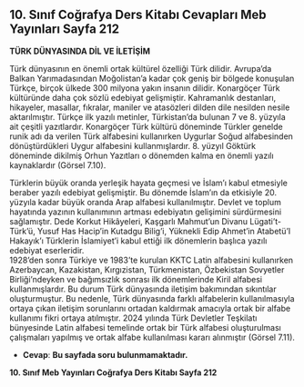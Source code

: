 ## 10. Sınıf Coğrafya Ders Kitabı Cevapları Meb Yayınları Sayfa 212

**TÜRK DÜNYASINDA DİL VE İLETİŞİM**

Türk dünyasının en önemli ortak kültürel özelliği Türk dilidir. Avrupa’da Balkan Yarımadasından Moğolistan’a kadar çok geniş bir bölgede konuşulan Türkçe, birçok ülkede 300 milyona yakın insanın dilidir. Konargöçer Türk kültüründe daha çok sözlü edebiyat gelişmiştir. Kahramanlık destanları, hikayeler, masallar, fıkralar, maniler ve atasözleri dilden dile nesilden nesile aktarılmıştır. Türkçe ilk yazılı metinler, Türkistan’da bulunan 7 ve 8. yüzyıla ait çeşitli yazıtlardır. Konargöçer Türk kültürü döneminde Türkler genelde runik adı da verilen Türk alfabesini kullanırken Uygurlar Soğud alfabesinden dönüştürdükleri Uygur alfabesini kullanmışlardır. 8. yüzyıl Göktürk döneminde dikilmiş Orhun Yazıtları o dönemden kalma en önemli yazılı kaynaklardır (Görsel 7.10).

Türklerin büyük oranda yerleşik hayata geçmesi ve İslam’ı kabul etmesiyle beraber yazılı edebiyat gelişmiştir. Bu dönemde İslam’ın da etkisiyle 20. yüzyıla kadar büyük oranda Arap alfabesi kullanılmıştır. Devlet ve toplum hayatında yazının kullanımının artması edebiyatın gelişimini sürdürmesini sağlamıştır. Dede Korkut Hikâyeleri, Kaşgarlı Mahmut’un Divanu Lügati’t-Türk’ü, Yusuf Has Hacip’in Kutadgu Bilig’i, Yüknekli Edip Ahmet’in Atabetü’I Hakayık’ı Türklerin İslamiyet’i kabul ettiği ilk dönemlerin başlıca yazılı edebiyat eserleridir.  
 1928’den sonra Türkiye ve 1983’te kurulan KKTC Latin alfabesini kullanırken Azerbaycan, Kazakistan, Kırgızistan, Türkmenistan, Özbekistan Sovyetler Birliği’ndeyken ve bağımsızlık sonrası ilk dönemlerinde Kiril alfabesi kullanmışlardır. Bu durum Türk dünyasında iletişim bakımından sıkıntılar oluşturmuştur. Bu nedenle, Türk dünyasında farklı alfabelerin kullanılmasıyla ortaya çıkan iletişim sorunlarını ortadan kaldırmak amacıyla ortak bir alfabe kullanımı fikri ortaya atılmıştır. 2024 yılında Türk Devletler Teşkilatı bünyesinde Latin alfabesi temelinde ortak bir Türk alfabesi oluşturulması çalışmaları yapılmış ve ortak alfabe kullanılması kararı alınmıştır (Görsel 7.11).

* **Cevap**: **Bu sayfada soru bulunmamaktadır.**

**10. Sınıf Meb Yayınları Coğrafya Ders Kitabı Sayfa 212**